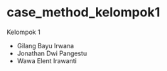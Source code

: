 # case_method_kelompok1
Kelompok 1
- Gilang Bayu Irwana
- Jonathan Dwi Pangestu
- Wawa Elent Irawanti
